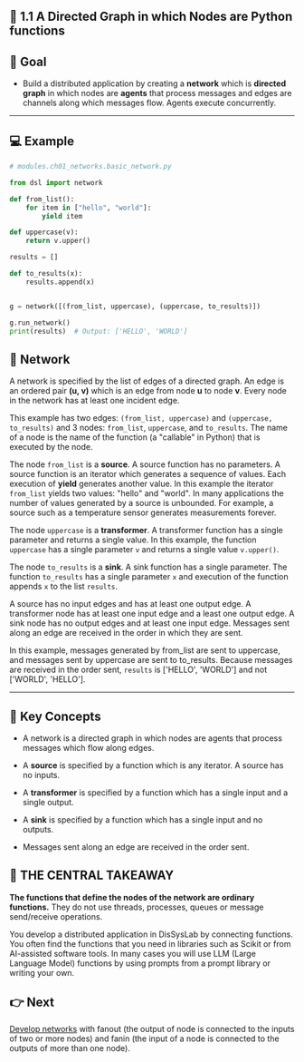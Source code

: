 ## 🧩 1.1 A Directed Graph in which Nodes are Python functions


## 🎯 Goal


- Build a distributed application by creating a **network** which is **directed graph** in which nodes are **agents** that process messages and edges are channels along which messages flow. Agents execute concurrently. 
---

## 💻 Example
 
```python
# modules.ch01_networks.basic_network.py

from dsl import network

def from_list():
    for item in ["hello", "world"]:
        yield item

def uppercase(v):
    return v.upper()

results = []

def to_results(x):
    results.append(x)


g = network([(from_list, uppercase), (uppercase, to_results)])

g.run_network()
print(results)  # Output: ['HELLO', 'WORLD']

```
## 📍 Network
A network is specified by the list of edges of a directed graph. An edge is an ordered pair **(u, v)** which is an edge from node **u** to node **v**. Every node in the network has at least one incident edge. 

This example has two edges: ```(from_list, uppercase)``` and ```(uppercase, to_results)``` and  3 nodes: ```from_list```, ```uppercase```, and ```to_results```. The name of a node is the name of the function (a "callable" in Python) that is executed by the node. 

The node ```from_list``` is a **source**. A source function has no parameters. A source function is an iterator which generates a sequence of values. Each execution of **yield** generates another value. In this example the iterator ```from_list``` yields two values: "hello" and "world". In many applications the number of values generated by a source is unbounded. For example, a source such as a temperature sensor generates measurements forever.

The node ```uppercase``` is a **transformer**. A transformer function has a single parameter and returns a single value.  In this example, the function ```uppercase``` has a single parameter ```v``` and returns a single value ```v.upper()```.

The node ```to_results``` is a **sink**. A sink function has a single parameter. The function ```to_results``` has a single parameter ```x``` and execution of the function appends ```x``` to the list ```results```.

A source has no input edges and has at least one output edge. A transformer node has at least one input edge and a least one output edge. A sink node has no output edges and at least one input edge. Messages sent along an edge are received in the order in which they are sent.

In this example, messages generated by from_list are sent to uppercase, and messages sent by uppercase are sent to to_results. Because messages are received in the order sent, ```results``` is ['HELLO', 'WORLD'] and not ['WORLD', 'HELLO'].

---
## 🧠 Key Concepts
- A network is a directed graph in which nodes are agents that process messages which flow along edges.
  
- A **source** is specified by a function which is any iterator. A source has no inputs.
  
- A **transformer** is specified by a function which has a single input and a single output.
  
- A **sink** is specified by a function which has a single input and no outputs.
  
- Messages sent along an edge are received in the order sent.


## 🧠 THE CENTRAL TAKEAWAY

**The functions that define the nodes of the network are ordinary functions.** They do not use threads, processes, queues or message send/receive operations.

You develop a distributed application in DisSysLab by connecting functions.
You often find the functions that you need in libraries such as Scikit or from AI-assisted software tools. In many cases you will use LLM (Large Language Model) functions by using prompts from a prompt library or writing your own.

## 👉 Next
[Develop networks](./README_2.md) with fanout (the output of node is connected to the inputs of two or more nodes) and fanin (the input of a node is connected to the outputs of more than one node).
